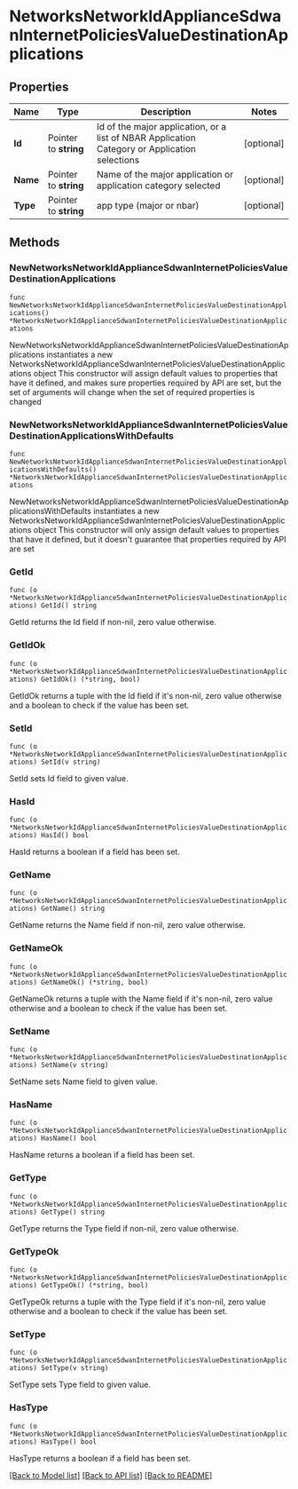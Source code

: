 # NetworksNetworkIdApplianceSdwanInternetPoliciesValueDestinationApplications

## Properties

Name | Type | Description | Notes
------------ | ------------- | ------------- | -------------
**Id** | Pointer to **string** | Id of the major application, or a list of NBAR Application Category or Application selections | [optional] 
**Name** | Pointer to **string** | Name of the major application or application category selected | [optional] 
**Type** | Pointer to **string** | app type (major or nbar) | [optional] 

## Methods

### NewNetworksNetworkIdApplianceSdwanInternetPoliciesValueDestinationApplications

`func NewNetworksNetworkIdApplianceSdwanInternetPoliciesValueDestinationApplications() *NetworksNetworkIdApplianceSdwanInternetPoliciesValueDestinationApplications`

NewNetworksNetworkIdApplianceSdwanInternetPoliciesValueDestinationApplications instantiates a new NetworksNetworkIdApplianceSdwanInternetPoliciesValueDestinationApplications object
This constructor will assign default values to properties that have it defined,
and makes sure properties required by API are set, but the set of arguments
will change when the set of required properties is changed

### NewNetworksNetworkIdApplianceSdwanInternetPoliciesValueDestinationApplicationsWithDefaults

`func NewNetworksNetworkIdApplianceSdwanInternetPoliciesValueDestinationApplicationsWithDefaults() *NetworksNetworkIdApplianceSdwanInternetPoliciesValueDestinationApplications`

NewNetworksNetworkIdApplianceSdwanInternetPoliciesValueDestinationApplicationsWithDefaults instantiates a new NetworksNetworkIdApplianceSdwanInternetPoliciesValueDestinationApplications object
This constructor will only assign default values to properties that have it defined,
but it doesn't guarantee that properties required by API are set

### GetId

`func (o *NetworksNetworkIdApplianceSdwanInternetPoliciesValueDestinationApplications) GetId() string`

GetId returns the Id field if non-nil, zero value otherwise.

### GetIdOk

`func (o *NetworksNetworkIdApplianceSdwanInternetPoliciesValueDestinationApplications) GetIdOk() (*string, bool)`

GetIdOk returns a tuple with the Id field if it's non-nil, zero value otherwise
and a boolean to check if the value has been set.

### SetId

`func (o *NetworksNetworkIdApplianceSdwanInternetPoliciesValueDestinationApplications) SetId(v string)`

SetId sets Id field to given value.

### HasId

`func (o *NetworksNetworkIdApplianceSdwanInternetPoliciesValueDestinationApplications) HasId() bool`

HasId returns a boolean if a field has been set.

### GetName

`func (o *NetworksNetworkIdApplianceSdwanInternetPoliciesValueDestinationApplications) GetName() string`

GetName returns the Name field if non-nil, zero value otherwise.

### GetNameOk

`func (o *NetworksNetworkIdApplianceSdwanInternetPoliciesValueDestinationApplications) GetNameOk() (*string, bool)`

GetNameOk returns a tuple with the Name field if it's non-nil, zero value otherwise
and a boolean to check if the value has been set.

### SetName

`func (o *NetworksNetworkIdApplianceSdwanInternetPoliciesValueDestinationApplications) SetName(v string)`

SetName sets Name field to given value.

### HasName

`func (o *NetworksNetworkIdApplianceSdwanInternetPoliciesValueDestinationApplications) HasName() bool`

HasName returns a boolean if a field has been set.

### GetType

`func (o *NetworksNetworkIdApplianceSdwanInternetPoliciesValueDestinationApplications) GetType() string`

GetType returns the Type field if non-nil, zero value otherwise.

### GetTypeOk

`func (o *NetworksNetworkIdApplianceSdwanInternetPoliciesValueDestinationApplications) GetTypeOk() (*string, bool)`

GetTypeOk returns a tuple with the Type field if it's non-nil, zero value otherwise
and a boolean to check if the value has been set.

### SetType

`func (o *NetworksNetworkIdApplianceSdwanInternetPoliciesValueDestinationApplications) SetType(v string)`

SetType sets Type field to given value.

### HasType

`func (o *NetworksNetworkIdApplianceSdwanInternetPoliciesValueDestinationApplications) HasType() bool`

HasType returns a boolean if a field has been set.


[[Back to Model list]](../README.md#documentation-for-models) [[Back to API list]](../README.md#documentation-for-api-endpoints) [[Back to README]](../README.md)


